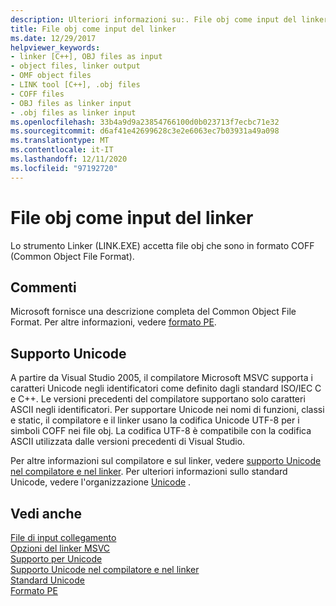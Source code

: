 ```yaml
---
description: Ulteriori informazioni su:. File obj come input del linker
title: File obj come input del linker
ms.date: 12/29/2017
helpviewer_keywords:
- linker [C++], OBJ files as input
- object files, linker output
- OMF object files
- LINK tool [C++], .obj files
- COFF files
- OBJ files as linker input
- .obj files as linker input
ms.openlocfilehash: 33b4a9d9a23854766100d0b023713f7ecbc71e32
ms.sourcegitcommit: d6af41e42699628c3e2e6063ec7b03931a49a098
ms.translationtype: MT
ms.contentlocale: it-IT
ms.lasthandoff: 12/11/2020
ms.locfileid: "97192720"
---
```

# <a name="obj-files-as-linker-input"></a>File obj come input del linker

Lo strumento Linker (LINK.EXE) accetta file obj che sono in formato COFF (Common Object File Format).

## <a name="remarks"></a>Commenti

Microsoft fornisce una descrizione completa del Common Object File Format. Per altre informazioni, vedere [formato PE](/windows/win32/Debug/pe-format).

## <a name="unicode-support"></a>Supporto Unicode

A partire da Visual Studio 2005, il compilatore Microsoft MSVC supporta i caratteri Unicode negli identificatori come definito dagli standard ISO/IEC C e C++. Le versioni precedenti del compilatore supportano solo caratteri ASCII negli identificatori. Per supportare Unicode nei nomi di funzioni, classi e static, il compilatore e il linker usano la codifica Unicode UTF-8 per i simboli COFF nei file obj. La codifica UTF-8 è compatibile con la codifica ASCII utilizzata dalle versioni precedenti di Visual Studio.

Per altre informazioni sul compilatore e sul linker, vedere [supporto Unicode nel compilatore e nel linker](unicode-support-in-the-compiler-and-linker.md). Per ulteriori informazioni sullo standard Unicode, vedere l'organizzazione [Unicode](https://home.unicode.org/) .

## <a name="see-also"></a>Vedi anche

[File di input collegamento](link-input-files.md)<br/>
[Opzioni del linker MSVC](linker-options.md)<br/>
[Supporto per Unicode](../../text/support-for-unicode.md)<br/>
[Supporto Unicode nel compilatore e nel linker](unicode-support-in-the-compiler-and-linker.md)<br/>
[Standard Unicode](https://home.unicode.org/)<br/>
[Formato PE](/windows/win32/Debug/pe-format)
